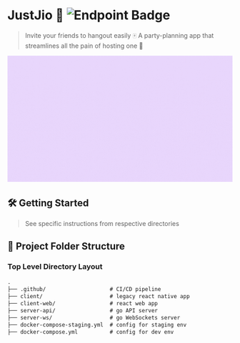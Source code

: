 # JustJio 🎉 ![Endpoint Badge](https://img.shields.io/endpoint?url=https%3A%2F%2Fgomon.rowentey.xyz%2Fapi%2Fwebsites%2Fbadge%3FwebsiteUrl%3Dhttps%3A%2F%2Fjustjio-staging.rowentey.xyz)

> Invite your friends to hangout easily 🀄 A party-planning app that streamlines all the pain of hosting one 🍻

![landing](./client/assets/gifs/JustJio.gif)

## 🛠 Getting Started

> See specific instructions from respective directories

## 📂 Project Folder Structure

### Top Level Directory Layout

```terminal
.
├── .github/                    # CI/CD pipeline
├── client/                     # legacy react native app
├── client-web/                 # react web app
├── server-api/                 # go API server
├── server-ws/                  # go WebSockets server
├── docker-compose-staging.yml  # config for staging env
├── docker-compose.yml          # config for dev env
```

<!-- ## 🧪 Tech Stack

<p>
  <img src="https://img.shields.io/badge/Go-00ADD8?style=for-the-badge&logo=go&logoColor=white" >
  <img src="https://img.shields.io/badge/React_Native-20232A?style=for-the-badge&logo=react&logoColor=61DAFB" >
  <img src="https://img.shields.io/badge/MySQL-005C84?style=for-the-badge&logo=mysql&logoColor=white" >
  <img src="https://img.shields.io/badge/Google_Cloud-FF8552?style=for-the-badge&logo=google-cloud&logoColor=white" >
</p> -->

<!-- ## 🧠 Contributors - Team OneStart 🏆🤟🏼

- [@RowenTey](https://github.com/RowenTey)
- [@czhi-heng](https://github.com/czhi-heng)
- [@JULU909](https://github.com/JULU909)
- [@Eldrick7](https://github.com/Eldrick7)
- [@cplAloysius](https://github.com/cplAloysius)
- [@amabellim](https://github.com/amabellim)

## 📖 References

- React Native: https://reactnative.dev/docs/getting-started
- Fiber: https://docs.gofiber.io/
- MySQL: https://dev.mysql.com/doc/
- Planetscale: https://planetscale.com/docs
- API Documentation: https://justjio-server-o44bmvzlsa-as.a.run.app/swagger
- Video Demo: https://www.youtube.com/watch?v=ivcDZ1EqElk -->
